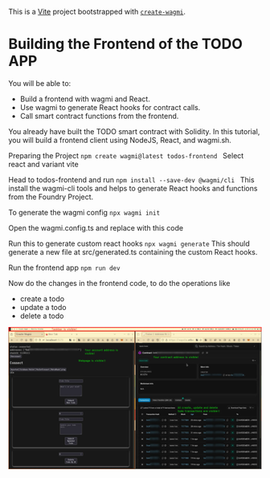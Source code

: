 This is a [Vite](https://vitejs.dev) project bootstrapped with [`create-wagmi`](https://github.com/wevm/wagmi/tree/main/packages/create-wagmi).

# Building the Frontend of the TODO APP
You will be able to:

- Build a frontend with wagmi and React.
- Use wagmi to generate React hooks for contract calls.
- Call smart contract functions from the frontend.

You already have built the TODO smart contract with Solidity. In this tutorial, you will build a frontend client using NodeJS, React, and wagmi.sh.

Preparing the Project 
`npm create wagmi@latest todos-frontend
`
Select react and variant vite

Head to todos-frontend and run
`npm install --save-dev @wagmi/cli
`
This install the wagmi-cli tools and helps to generate React hooks and functions from the Foundry Project.

To generate the wagmi config
`npx wagmi init` 

Open the wagmi.config.ts and replace with this code 

Run this to generate custom react hooks
`npx wagmi generate`
This should generate a new file at src/generated.ts containing the custom React hooks.

Run the frontend app `npm run dev`

Now do the changes in the frontend code, to do the operations like 
- create a todo
- update a todo
- delete a todo 

![alt text](download.png)